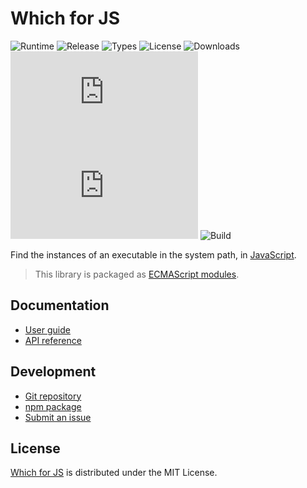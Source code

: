 # Which for JS
![Runtime](https://badgen.net/npm/node/@cedx/which) ![Release](https://badgen.net/npm/v/@cedx/which) ![Types](https://badgen.net/npm/types/@cedx/which) ![License](https://badgen.net/npm/license/@cedx/which) ![Downloads](https://badgen.net/npm/dt/@cedx/which) ![Dependencies](https://badgen.net/david/dep/cedx/which.js) ![Coverage](https://badgen.net/coveralls/c/github/cedx/which.js) ![Build](https://badgen.net/github/checks/cedx/which.js/main)

Find the instances of an executable in the system path, in [JavaScript](https://developer.mozilla.org/en-US/docs/Web/JavaScript).

> This library is packaged as [ECMAScript modules](https://nodejs.org/api/esm.html).

## Documentation
- [User guide](https://docs.belin.io/which.js)
- [API reference](https://api.belin.io/which.js)

## Development
- [Git repository](https://git.belin.io/cedx/which.js)
- [npm package](https://www.npmjs.com/package/@cedx/which)
- [Submit an issue](https://git.belin.io/cedx/which.js/issues)

## License
[Which for JS](https://docs.belin.io/which.js) is distributed under the MIT License.
